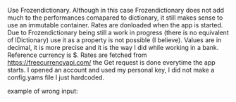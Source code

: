 Use Frozendictionary. Although in this case Frozendictionary does not add much to the performances comapared to dictionary, it still makes sense to use an immutable container.
Rates are donloaded when the app is started.
Due to Frozendictionary being still a work in progress (there is no equivalent of IDictionary) use it as a property is not possible (I believe).
Values are in decimal, it is more precise and it is the way I did while working in a bank.
Reference currency is $.
Rates are fetched from https://freecurrencyapi.com/ the Get request is done everytime the app starts. I opened an account and used my personal key, I did not make a config.yams file I just hardcoded.

example of wrong input:


